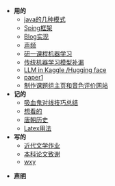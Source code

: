 * **用的**
  * [java的几种模式](use/java.md)
  * [Sping框架](use/spring.md)                  
  * [Blog实现](use/Blog实现.md)
  * [声频](use/声频.md)
  * [研一课程机器学习](use/ML/ML.md)
  * [传统机器学习模型补漏](use/week1.md)
  * [LLM in Kaggle /Hugging face](use/LKH/LKH.md)
  * [paper1](use/paper1/paper1.md)
  * [制作课题组主页和音色评价网站](use/web/web.md)
* **记的**
  * [吸血鬼对线技巧总结](Notes/吸血鬼对线技巧总结.md)
  * [想看的](Notes/想看的.md)
  * [唐朝历史](Notes/唐朝历史.md)
  * [Latex用法](Notes/Latex/Latex.md)
* **写的**
  * [近代文学作业](Essays/近代文学作业.md)
  * [本科论文致谢](Essays/本科论文致谢.md)
  * [wxy](Essays/DES.md)

- [**声明**](声明.md)

